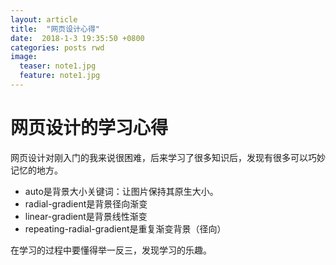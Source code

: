 ```yaml
---
layout: article
title:  "网页设计心得"
date:  2018-1-3 19:35:50 +0800
categories: posts rwd
image:
  teaser: note1.jpg
  feature: note1.jpg
---
```

#  网页设计的学习心得
网页设计对刚入门的我来说很困难，后来学习了很多知识后，发现有很多可以巧妙记忆的地方。
- auto是背景大小关键词：让图片保持其原生大小。
-  radial-gradient是背景径向渐变
-  linear-gradient是背景线性渐变
-  repeating-radial-gradient是重复渐变背景（径向）

在学习的过程中要懂得举一反三，发现学习的乐趣。
